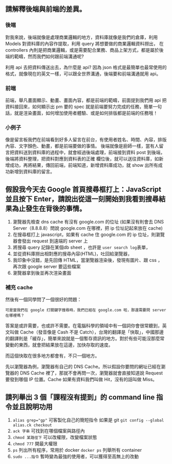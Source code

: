 ## 請解釋後端與前端的差異。
### 後端
對我來說，後端就像是處理商業邏輯的地方，資料庫就像是我們的倉庫，利用 Models 對資料庫的內容作提取，利用 query 將想要做的商業邏輯資料撈出，
在 controllers 內則是把商業邏輯，或是需要配合業務、商品上架方式，都是屬於後端的範疇，然而我們如何跟前端溝通呢?

利用 api 去把資料傳送出去，為什麼是 api? 因為 json 格式是最簡單也最常使用的格式，就像現在的英文一樣，可以跟全世界溝通，後端要和前端溝通就用 api。
### 前端
前端，舉凡畫面顯示、動畫、畫面內容，都是前端的範疇，前面提到我們用 api 把資料接回來，如何顯示出 pm 要的 spec 就是前端要努力完成的任務，簡單一句話，就是渲染畫面，如何增加使用者體驗、或是如何排版都是前端的任務哦！

### 小例子
像是留言板我們在前端看到好多人留言在前台，有使用者姓名、時間、內容，排版內容、文字顏色、動畫，都是前端要做的事情。
後端就像是廚師一樣，當有人留言把資料送到資料庫的過程中，就會經過後端處理，前端接到資料 post 到後端，後端將資料整理，把資料對應到資料表的正確
欄位後，就可以送往資料庫，如新增成功，再將結果，傳回前端，前端知道，新增資料庫成功，就 show 出所有成功新增到資料庫的留言。

## 假設我今天去 Google 首頁搜尋框打上：JavaScript 並且按下 Enter，請說出從這一刻開始到我看到搜尋結果為止發生在背後的事情。
1. 瀏覽器先檢查 dns cache 有沒有 google.com 的位址
   (如果沒有則會去 DNS Server（8.8.8.8）問說 google.com 在哪裡，把 ip 位址記起來放在 cache)
2. 在搜尋框打上 javascript，如果有 cache 住 google.com 的 ip 位址，則瀏覽器會發出 request 到遠端的 server 上
3. 將搜尋 query 記錄在某個db sheet ，也許是 `user search log`表單，
4. 並從資料庫撈出相對應的搜尋內容(HTML)，吐回給瀏覽器，
5. 我印象中沒錯，是先回傳 HTML，當瀏覽器渲染後，發現有圖片、跟 css ，再次跟 google server 要這些檔案
6. 瀏覽器拿到後並再次渲染畫面
   
### 補充 cache
然後有一個同學問了一個很好的問題：

`可是當我們在 google 打關鍵字搜尋時，我們已經在 google.com 啦，那還需要問 server 在哪裡嗎？`

答案是或許需要，也或許不需要。在電腦科學的領域中有一個詞你會很常聽到，英文叫做 Cache（發音像是 Cash 不是 Catch），台灣的翻譯是「快取」，中國那邊的翻譯則是「緩存」，簡單來說就是一個暫存資訊的地方。對於有些可能沒那麼常變動的東西，就會把結果放在這邊，加快存取的速度。

而這個快取在很多地方都會有，不只一個地方。

先以瀏覽器為例，瀏覽器有自己的 DNS Cache。所以假設你要問的網址已經在瀏覽器的 DNS Cache 裡了，那就不會再問一次，瀏覽器就會直接知道說 Request 要發到哪個 IP 位置。Cache 如果有資料我們叫做 Hit，沒有的話叫做 Miss。

## 請列舉出 3 個「課程沒有提到」的 command line 指令並且說明功用
1. `alias grep="gp"` 可客製化自己的簡短指令
   如果是 git `git config --global alias.ck checkout`
2. `ack 字串` 可找到在哪個檔案與路徑內 
3. `chmod 某路徑下` 可以改權限，改變檔案狀態
4. `chmod 777` 開最大權限
5. `ps` 列出所有程序，常用於 docker `docker ps` 列舉所有 container
6. `sudo ...指令` 暫時變為最強的使用者，可以獲得至高無上的改動